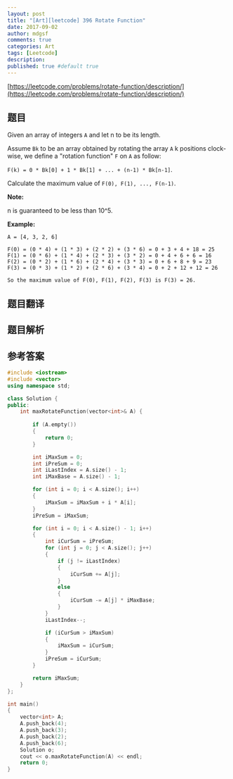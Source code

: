 ```yaml
---
layout: post
title: "[Art][leetcode] 396 Rotate Function"
date: 2017-09-02
author: mdgsf
comments: true
categories: Art
tags: [Leetcode]
description:
published: true #default true
---
```


[https://leetcode.com/problems/rotate-function/description/](https://leetcode.com/problems/rotate-function/description/)

## 题目

Given an array of integers `A` and let n to be its length.

Assume `Bk` to be an array obtained by rotating the array `A` k positions clock-wise, we define a "rotation function" `F` on `A` as follow:

`F(k) = 0 * Bk[0] + 1 * Bk[1] + ... + (n-1) * Bk[n-1]`.

Calculate the maximum value of `F(0), F(1), ..., F(n-1)`.

**Note:**

n is guaranteed to be less than 10^5.

**Example:**

```
A = [4, 3, 2, 6]

F(0) = (0 * 4) + (1 * 3) + (2 * 2) + (3 * 6) = 0 + 3 + 4 + 18 = 25
F(1) = (0 * 6) + (1 * 4) + (2 * 3) + (3 * 2) = 0 + 4 + 6 + 6 = 16
F(2) = (0 * 2) + (1 * 6) + (2 * 4) + (3 * 3) = 0 + 6 + 8 + 9 = 23
F(3) = (0 * 3) + (1 * 2) + (2 * 6) + (3 * 4) = 0 + 2 + 12 + 12 = 26

So the maximum value of F(0), F(1), F(2), F(3) is F(3) = 26.
```

## 题目翻译

## 题目解析

## 参考答案

```c++
#include <iostream>
#include <vector>
using namespace std;

class Solution {
public:
	int maxRotateFunction(vector<int>& A) {
		
		if (A.empty())
		{
			return 0;
		}

		int iMaxSum = 0;
		int iPreSum = 0;
		int iLastIndex = A.size() - 1;
		int iMaxBase = A.size() - 1;

		for (int i = 0; i < A.size(); i++)
		{
			iMaxSum = iMaxSum + i * A[i];
		}
		iPreSum = iMaxSum;

		for (int i = 0; i < A.size() - 1; i++)
		{
			int iCurSum = iPreSum;
			for (int j = 0; j < A.size(); j++)
			{
				if (j != iLastIndex)
				{
					iCurSum += A[j];
				}
				else
				{
					iCurSum -= A[j] * iMaxBase;
				}
			}
			iLastIndex--;

			if (iCurSum > iMaxSum)
			{
				iMaxSum = iCurSum;
			}
			iPreSum = iCurSum;
		}

		return iMaxSum;
	}
};

int main()
{
	vector<int> A;
	A.push_back(4);
	A.push_back(3);
	A.push_back(2);
	A.push_back(6);
	Solution o;
	cout << o.maxRotateFunction(A) << endl;
	return 0;
}
```
